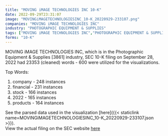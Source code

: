 ```yaml
---
title: "MOVING iMAGE TECHNOLOGIES INC 10-K"
date: 2022-09-29T23:31:07
image: "MOVINGiMAGETECHNOLOGIESINC_10-K_20220929-233107.png"
companies: "MOVING iMAGE TECHNOLOGIES INC"
industry: "PHOTOGRAPHIC EQUIPMENT & SUPPLIES"
tags: ["MOVING iMAGE TECHNOLOGIES INC","PHOTOGRAPHIC EQUIPMENT & SUPPLIES","09-28-2022","10-K"]
forms: "10-K"
---
```

MOVING iMAGE TECHNOLOGIES INC, which is in the Photographic Equipment & Supplies [3861] industry, SEC 10-K filing on September 28, 2022 had 23353 (cleaned) words - 600 were utilized for the visualizations.

Top Words:
1. company - 248 instances
2. financial - 231 instances
3. stock - 166 instances
4. 2022 - 165 instances
5. products - 164 instances


See the parsed data used in the visualization [here]({{< staticlink name=MOVINGiMAGETECHNOLOGIESINC_10-K_20220929-233107.json >}}).  
View the actual filing on the SEC website [here](https://www.sec.gov/Archives/edgar/data/1770236/0001104659-22-103689.txt)